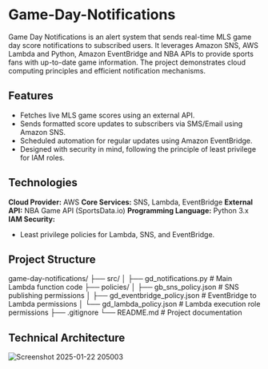 # Game-Day-Notifications
Game Day Notifications is an alert system that sends real-time MLS game day score notifications to subscribed users. It leverages Amazon SNS, AWS Lambda and Python, Amazon EventBridge and NBA APIs to provide sports fans with up-to-date game information. The project demonstrates cloud computing principles and efficient notification mechanisms.

## Features 
- Fetches live MLS game scores using an external API.
- Sends formatted score updates to subscribers via SMS/Email using Amazon SNS.
- Scheduled automation for regular updates using Amazon EventBridge.
- Designed with security in mind, following the principle of least privilege for IAM roles.

## Technologies 
**Cloud Provider:** AWS
**Core Services:** SNS, Lambda, EventBridge
**External API:** NBA Game API (SportsData.io)
**Programming Language:** Python 3.x
**IAM Security:**
  - Least privilege policies for Lambda, SNS, and EventBridge.

## Project Structure
  game-day-notifications/
  ├── src/
  │   ├── gd_notifications.py          # Main Lambda function code
  ├── policies/
  │   ├── gb_sns_policy.json           # SNS publishing permissions
  │   ├── gd_eventbridge_policy.json   # EventBridge to Lambda permissions
  │   └── gd_lambda_policy.json        # Lambda execution role permissions
  ├── .gitignore
  └── README.md                        # Project documentation

## Technical Architecture
  ![Screenshot 2025-01-22 205003](https://github.com/user-attachments/assets/c3094faf-f507-490c-bd07-6ea74459eb40)
